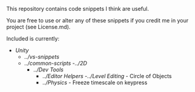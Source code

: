 This repository contains code snippets I think are useful.

You are free to use or alter any of these snippets if you credit me in your project (see License.md).

Included is currently:
- *Unity*
	- *../vs-snippets*
	- *../common-scripts*
		-*../2D*
		- *../Dev Tools*
			- *../Editor Helpers*
				-*../Level Editing*
					- Circle of Objects
			- *../Physics*
					- Freeze timescale on keypress